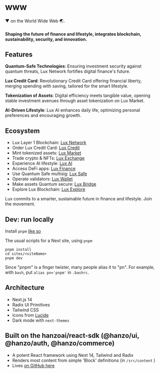 # www

▼ on the World Wide Web 🌏.

#### Shaping the future of finance and lifestyle, integrates blockchain, sustainability, security, and innovation.

## Features

**Quantum-Safe Technologies**: Ensuring investment security against quantum threats, Lux Network fortifies digital finance's future.

**Lux Credit Card**: Revolutionary Credit Card offering financial liberty, merging spending with saving, tailored for the smart lifestyle.

**Tokenization of Assets**: Digital efficiency meets tangible value, opening stable investment avenues through asset tokenization on Lux Market.

**AI-Driven Lifestyle**: Lux AI enhances daily life, optimizing personal preferences and encouraging growth.

## Ecosystem

- Lux Layer 1 Blockchain: [Lux Network](https://lux.network)
- Order Lux Credit Card: [Lux Credit](https://lux.credit)
- Mint tokenized assets: [Lux Market](https://lux.market)
- Trade crypto & NFTs: [Lux Exchange](https://lux.exchange)
- Experience AI lifestyle: [Lux AI](https://lux.chat)
- Access DeFi apps: [Lux Finance](https://lux.finance)
- Use Quantum Safe multisig: [Lux Safe](https://safe.lux.finance)
- Operate validators: [Lux Wallet](https://wallet.lux.network)
- Make assets Quantum secure: [Lux Bridge](https://bridge.lux.network)
- Explore Lux Blockchain: [Lux Explore](https://explore.lux.network)
  
Lux commits to a smarter, sustainable future in finance and lifestyle. Join the movement.

## Dev: run locally

Install `pnpm` [like so](https://pnpm.io/installation)

The usual scripts for a Next site, using `pnpm`
```
pnpm install
cd sites/<siteName>
pnpm dev
```

Since "pnpm" is a finger twister, many people alias it to "pn". For example, with `bash`, put `alias pn='pnpm'` in `.bashrc`.

## Architecture

- Next.js 14
- Radix UI Primitives
- Tailwind CSS
- Icons from [Lucide](https://lucide.dev)
- Dark mode with `next-themes`

## Built on the hanzoai/react-sdk (@hanzo/ui, @hanzo/auth, @hanzo/commerce)

- A potent React framework using Next 14, Tailwind and Radix
- Renders most content from simple 'Block' definitions (in `/src/content` )
- Lives [on GitHub here](https://github.com/hanzoai/react-sdk)
